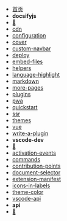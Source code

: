 * [首页](/)
*  **docsifyjs**
*  [**📖**](/docsifyjs/)
 * [cdn](/docsifyjs/cdn.md)
 * [configuration](/docsifyjs/configuration.md)
 * [cover](/docsifyjs/cover.md)
 * [custom-navbar](/docsifyjs/custom-navbar.md)
 * [deploy](/docsifyjs/deploy.md)
 * [embed-files](/docsifyjs/embed-files.md)
 * [helpers](/docsifyjs/helpers.md)
 * [language-highlight](/docsifyjs/language-highlight.md)
 * [markdown](/docsifyjs/markdown.md)
 * [more-pages](/docsifyjs/more-pages.md)
 * [plugins](/docsifyjs/plugins.md)
 * [pwa](/docsifyjs/pwa.md)
 * [quickstart](/docsifyjs/quickstart.md)
 * [ssr](/docsifyjs/ssr.md)
 * [themes](/docsifyjs/themes.md)
 * [vue](/docsifyjs/vue.md)
 * [write-a-plugin](/docsifyjs/write-a-plugin.md)
*  **vscode-dev**
*  [**📖**](/vscode-dev/)
 * [activation-events](/vscode-dev/activation-events.md)
 * [commands](/vscode-dev/commands.md)
 * [contribution-points](/vscode-dev/contribution-points.md)
 * [document-selector](/vscode-dev/document-selector.md)
 * [extension-manifest](/vscode-dev/extension-manifest.md)
 * [icons-in-labels](/vscode-dev/icons-in-labels.md)
 * [theme-color](/vscode-dev/theme-color.md)
 * [vscode-api](/vscode-dev/vscode-api.md)
 *  **api**
 *  [**📖**](/vscode-dev/api/)
